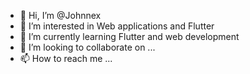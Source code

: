 - 👋 Hi, I’m @Johnnex
- 👀 I’m interested in Web applications and Flutter
- 🌱 I’m currently learning Flutter and web development
- 💞️ I’m looking to collaborate on ...
- 📫 How to reach me ...

<!---
Johnnex327/Johnnex327 is a ✨ special ✨ repository because its `README.md` (this file) appears on your GitHub profile.
You can click the Preview link to take a look at your changes.
--->
